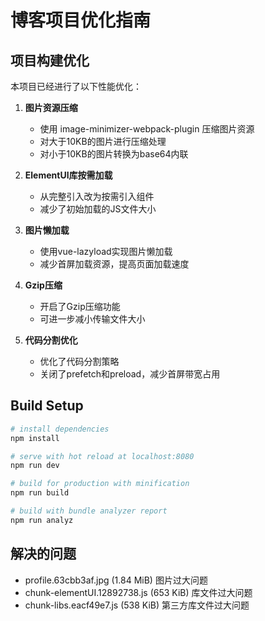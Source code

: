 # 博客项目优化指南

## 项目构建优化

本项目已经进行了以下性能优化：

1. **图片资源压缩**
   - 使用 image-minimizer-webpack-plugin 压缩图片资源
   - 对大于10KB的图片进行压缩处理
   - 对小于10KB的图片转换为base64内联

2. **ElementUI库按需加载**
   - 从完整引入改为按需引入组件
   - 减少了初始加载的JS文件大小

3. **图片懒加载**
   - 使用vue-lazyload实现图片懒加载
   - 减少首屏加载资源，提高页面加载速度

4. **Gzip压缩**
   - 开启了Gzip压缩功能
   - 可进一步减小传输文件大小

5. **代码分割优化**
   - 优化了代码分割策略
   - 关闭了prefetch和preload，减少首屏带宽占用

## Build Setup

```bash
# install dependencies
npm install

# serve with hot reload at localhost:8080
npm run dev

# build for production with minification
npm run build

# build with bundle analyzer report
npm run analyz
```

## 解决的问题

- profile.63cbb3af.jpg (1.84 MiB) 图片过大问题
- chunk-elementUI.12892738.js (653 KiB) 库文件过大问题
- chunk-libs.eacf49e7.js (538 KiB) 第三方库文件过大问题


